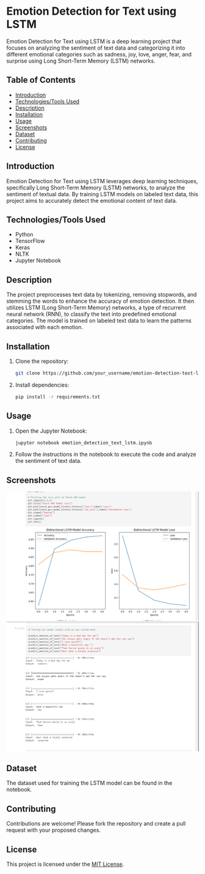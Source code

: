 # Emotion Detection for Text using LSTM

Emotion Detection for Text using LSTM is a deep learning project that focuses on analyzing the sentiment of text data and categorizing it into different emotional categories such as sadness, joy, love, anger, fear, and surprise using Long Short-Term Memory (LSTM) networks.

## Table of Contents

- [Introduction](#introduction)
- [Technologies/Tools Used](#technologies-tools-used)
- [Description](#description)
- [Installation](#installation)
- [Usage](#usage)
- [Screenshots](#screenshots)
- [Dataset](#dataset)
- [Contributing](#contributing)
- [License](#license)

## Introduction

Emotion Detection for Text using LSTM leverages deep learning techniques, specifically Long Short-Term Memory (LSTM) networks, to analyze the sentiment of textual data. By training LSTM models on labeled text data, this project aims to accurately detect the emotional content of text data.

## Technologies/Tools Used

- Python
- TensorFlow
- Keras
- NLTK
- Jupyter Notebook

## Description

The project preprocesses text data by tokenizing, removing stopwords, and stemming the words to enhance the accuracy of emotion detection. It then utilizes LSTM (Long Short-Term Memory) networks, a type of recurrent neural network (RNN), to classify the text into predefined emotional categories. The model is trained on labeled text data to learn the patterns associated with each emotion.

## Installation

1. Clone the repository:

    ```bash
    git clone https://github.com/your_username/emotion-detection-text-lstm.git
    ```

2. Install dependencies:

    ```bash
    pip install -r requirements.txt
    ```

## Usage

1. Open the Jupyter Notebook:

    ```bash
    jupyter notebook emotion_detection_text_lstm.ipynb
    ```

2. Follow the instructions in the notebook to execute the code and analyze the sentiment of text data.

## Screenshots

![Screenshot 1](screenshots/screenshot1.png)
![Screenshot 2](screenshots/screenshot2.png)

<!-- Add more screenshots as needed -->

## Dataset

The dataset used for training the LSTM model can be found in the notebook.

## Contributing

Contributions are welcome! Please fork the repository and create a pull request with your proposed changes.

## License

This project is licensed under the [MIT License](LICENSE).


